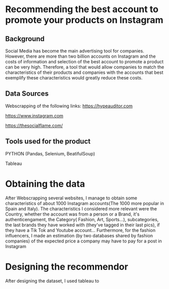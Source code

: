 # Recommending the best account to promote your products on Instagram 
## Background
Social Media has become the main advertising tool for companies. However, there are more than two billion accounts on Instagram and the costs of information and selection of the best account to promote a product  can be very high. Therefore, a tool that would allow companies to match the characteristics of their products and companies with the accounts that best exemplify these characteristics would greatly reduce these costs.


## Data Sources
Webscrapping of the following links:
  https://hypeauditor.com
  
  https://www.instagram.com
  
  https://thesocialflame.com/
  
  
 ## Tools used for the product

PYTHON (Pandas, Selenium, BeatifulSoup)

Tableau

# Obtaining the data 

After Webscrapping several websites, I manage to obtain  some characteristics of about 1000 Instagram accounts(The 1000 more popular in Spain and Italy). The characteristics I considered more relevant were the Country, whether the account was from a person or a Brand, it's authenticengament, the Category( Fashion, Art, Sports...), subcategories, the last brands they have worked with (they've tagged in their last pics), if they have a	Tik Tok	and Youtube	account... Furthermore, for the fashion influencers, I made an estimation (by two databases shared by fashion companies) of the expected price a company may have to pay for a post in Instagram 

# Designing the recommendor

After designing the dataset, I used tableau to 
